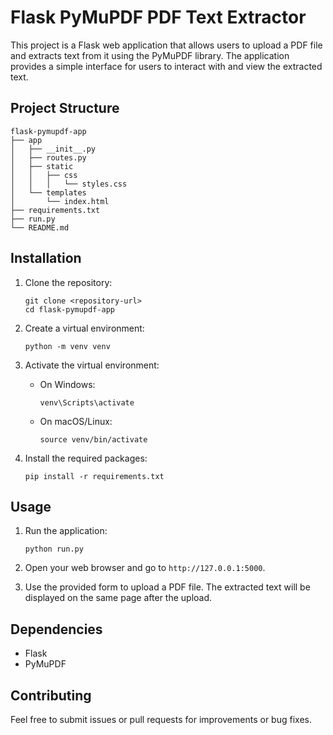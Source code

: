 # Flask PyMuPDF PDF Text Extractor

This project is a Flask web application that allows users to upload a PDF file and extracts text from it using the PyMuPDF library. The application provides a simple interface for users to interact with and view the extracted text.

## Project Structure

```
flask-pymupdf-app
├── app
│   ├── __init__.py
│   ├── routes.py
│   ├── static
│   │   ├── css
│   │   │   └── styles.css
│   └── templates
│       └── index.html
├── requirements.txt
├── run.py
└── README.md
```

## Installation

1. Clone the repository:

   ```
   git clone <repository-url>
   cd flask-pymupdf-app
   ```

2. Create a virtual environment:

   ```
   python -m venv venv
   ```

3. Activate the virtual environment:

   - On Windows:
     ```
     venv\Scripts\activate
     ```
   - On macOS/Linux:
     ```
     source venv/bin/activate
     ```

4. Install the required packages:

   ```
   pip install -r requirements.txt
   ```

## Usage

1. Run the application:

   ```
   python run.py
   ```

2. Open your web browser and go to `http://127.0.0.1:5000`.

3. Use the provided form to upload a PDF file. The extracted text will be displayed on the same page after the upload.

## Dependencies

- Flask
- PyMuPDF

## Contributing

Feel free to submit issues or pull requests for improvements or bug fixes.